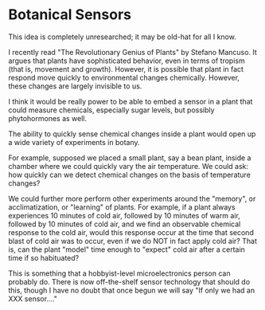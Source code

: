 # Botanical Sensors

This idea is completely unresearched; it may be old-hat for all I know.

I recently read "The Revolutionary Genius of Plants" by Stefano Mancuso. It argues that plants have sophisticated behavior,
even in terms of tropism (that is, movement and growth). However, it is possible that plant in fact respond move quickly to 
environmental changes chemically. However, these changes are largely invisible to us.

I think it would be really power to be able to embed a sensor in a plant that could measure chemicals, especially sugar levels,
but possibly phytohormones as well.

The ability to quickly sense chemical changes inside a plant would open up a wide variety of experiments in botany.

For example, supposed we placed a small plant, say a bean plant, inside a chamber where we could quickly vary the air temperature. We could ask: how quickly can we detect chemical changes on the basis of temperature changes?

We could further more perform other experiments around the "memory", or acclimatization, or "learning" of plants. For example, if a plant always experiences 10 minutes of cold air, followed by 10 minutes of warm air, followed by 10 minutes of cold air, and we find an observable chemical response to the cold air, would this response occur at the time that second blast of cold air was to occur, even if we do NOT in fact apply cold air? That is, can the plant "model" time enough to "expect" cold air after a certain time if so habituated?

This is something that a hobbyist-level microelectronics person can probably do. There is now off-the-shelf sensor technology
that should do this, though I have no doubt that once begun we will say "If only we had an XXX sensor...."
